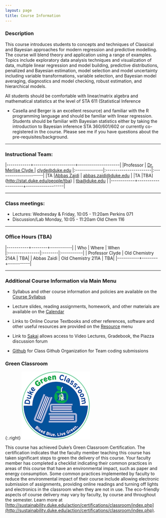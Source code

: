 ```yaml
---
layout: page
title: Course Information
---
```

### Description

This course introduces students to concepts and techniques of
Classical and Bayesian approaches for modern regression and predictive
modelling.  The course will blend theory and application using a range
of examples.  Topics include exploratory data analysis techniques and
visualization of data, multiple linear regression and model building,
predictive distributions, penalized and Bayesian estimation, model
selection and model uncertainty including variable transformations,
variable selection, and Bayesian model averaging, diagnostics and
model checking, robust estimation, and hierarchical models.


All students should be comfortable with linear/matrix algebra and
mathematical statistics at the level of STA 611 (Statistical Inference
- Casella and Berger is an excellent resource) and familiar with the R
programming language and should be familiar with linear regression.
Students should be familiar with Bayesian statistics either by taking the introduction to Bayesian inference
STA 360/601/602 or  currently co-registered in the course.  Please see me if you have questions about the pre-requisites/background.

* * *

### Instructional Team:

|------------+---------------------+---------------------|
|Professor   | [Dr. Merlise Clyde ](http://stat.duke.edu/~clyde) | [clyde@duke.edu](mailto:clyde@duke.edu)
|:--------------|:-----------------------|:----------------------|
|TA  |[Abbas Zaidi](https://stat.duke.edu/people/abbas-zaidi) | [abbas.zaidi@duke.edu](mailto:abbas.zaidi@duke.edu) |
|TA   |TBA](http://stat.duke.edu/people/tba) | [tba@duke.edu](mailto:tba@duke.edu) |
|------------+--------------------+-------------------|



* * *

### Class meetings:

* Lectures: Wednesday & Friday, 10:05 - 11:20am  Perkins 071
* Discussion/Lab Monday, 10:05 - 11:20am  Old Chem 116


* * *

### <a name="oh"></a>Office Hours (TBA)

|-----------+--------+-----------|
| Who       |  Where | When      
|:----------------|:--------|:-----------|
| Professor Clyde |  Old Chemistry 214A |  TBA|
| Abbas Zaidi |  Old Chemistry 211A |  TBA|
|-----------+--------+-----------|

* * *

### Additional Course Information via Main Menu

* Syllabus and other course information and policies are available on the [Course
Syllabus]({{site.baseurl}}/syllabus)

* Lecture slides, reading assignments, homework, and other materials
are available on the  [Calendar]({{site.baseurl}}/calendar)

* Links to Online Course Textbooks and other references, software  and other
  useful resources are provided on the
  [Resource]({{site.baseurl}}/resources) menu

* Link to [Sakai](http://sakai.duke.edu) allows access to Video
  Lectures, Gradebook, the  Piazza discussion forum

* [Github](http://github.com/sta521-S17) for Class Github Organization
  for Team coding submissions
  




### Green Classroom

{:.right}
![DukeGreenClassroomCertification](images/DukeGreenClassroomCertification-Logo.png)

This course has achieved Duke’s Green Classroom Certification. The certification indicates that the faculty member teaching this course has taken significant steps to green the delivery of this course. Your faculty member has completed a checklist indicating their common practices in areas of this course that have an environmental impact, such as paper and energy consumption. Some common practices implemented by faculty to reduce the environmental impact of their course include allowing electronic submission of assignments, providing online readings and turning off lights and electronics in the classroom when they are not in use. The eco-friendly aspects of course delivery may vary by faculty, by course and throughout the semester. Learn more at [http://sustainability.duke.edu/action/certifications/classroom/index.php](http://sustainability.duke.edu/action/certifications/classroom/index.php).
